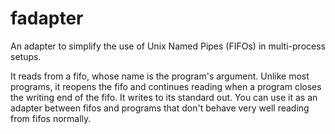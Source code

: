 # fadapter
An adapter to simplify the use of Unix Named Pipes (FIFOs) in multi-process setups.

It reads from a fifo, whose name is the program's argument.
Unlike most programs, it reopens the fifo and continues reading
    when a program closes the writing end of the fifo.
It writes to its standard out.
You can use it as an adapter between fifos and programs that don't
    behave very well reading from fifos normally.
